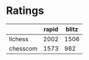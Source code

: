 # Ratings

|          | rapid | blitz |
|----------|-------|-------|
| lichess  | 2002 | 1506 |
| chesscom | 1573 | 982 |
